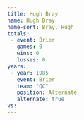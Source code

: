 ```yaml
---
title: Hugh Bray
name: Hugh Bray
name-sort: Bray, Hugh
totals:
 - event: Brier
   games: 0
   wins: 0
   losses: 0
years:
 - year: 1985
   event: Brier
   team: "QC"
   position: Alternate
   alternate: true
vs:
---
```

